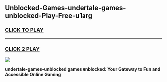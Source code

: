 
## Unblocked-Games-undertale-games-unblocked-Play-Free-u1arg
<h3>
<a href="https://premium76.site?title=undertale-games-unblocked&ref=20A">CLICK TO PLAY</a></h3>
<hr>

<h3>
<a href="https://premium76.site?title=undertale-games-unblocked&ref=20A">CLICK 2 PLAY</a>
  
</h3>

<a href="https://premium76.site?title=undertale-games-unblocked&ref=20A"><img src="https://clearcache.store/games.png"></a>


**undertale-games-unblocked games unblocked: Your Gateway to Fun and Accessible Online Gaming**
